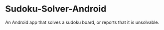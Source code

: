 # Sudoku-Solver-Android
An Android app that solves a sudoku board, or reports that it is unsolvable.

